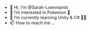 - 👋 Hi, I’m @Sarah-Loennqvist
- 👀 I’m interested in Pokemon 👾
- 🌱 I’m currently learning Unity & C# 👩‍💻
- 📫 How to reach me ...

<!---
Sarah-Loennqvist/Sarah-Loennqvist is a ✨ special ✨ repository because its `README.md` (this file) appears on your GitHub profile.
You can click the Preview link to take a look at your changes.
--->
